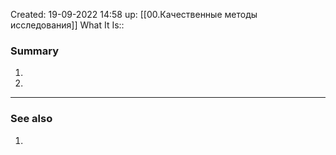 Created: 19-09-2022 14:58
up: [[00.Качественные методы исследования]] 
What It Is::

### Summary
1. 
2. 
__________
### See also
1. 